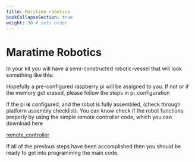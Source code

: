 ```yaml
---
title: Maritime robotics
bookCollapseSection: true
weight: 30 # sets order
---
```

# Maratime Robotics

In your kit you will have a semi-constructed robotic-vessel that will look something like this:



Hopefully a pre-configured raspberry pi will be assigned to you. If not or if the memory got erased, please follow the steps in pi_configuration

If the pi **is** configured, and the robot is fully assembled, (check through platform assembly checklist). You can know check if the robot functions properly by using the simple remote controller code, which you can download here

[remote_controller]()

If all of the previous steps have been accomplished then you should be ready to get into programming the main code.
